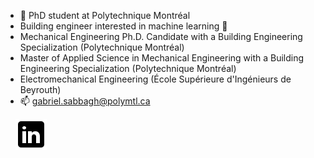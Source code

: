 - 👋 PhD student at Polytechnique Montréal
- Building engineer interested in machine learning 🤖
- Mechanical Engineering Ph.D. Candidate with a Building Engineering Specialization (Polytechnique Montréal)
- Master of Applied Science in Mechanical Engineering with a Building Engineering Specialization (Polytechnique Montréal)
- Electromechanical Engineering (École Supérieure d'Ingénieurs de Beyrouth)
- 📫 gabriel.sabbagh@polymtl.ca

&nbsp;
&nbsp;
<a href="https://www.linkedin.com/in/gabsabb/" target="_blanc">
  <img src="https://raw.githubusercontent.com/simple-icons/simple-icons/develop/icons/linkedin.svg" alt="LinkedIn Logo" width="50" height="50">
</a>
